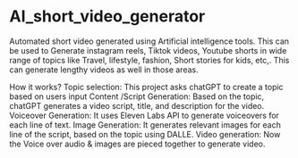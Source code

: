 # AI_short_video_generator
Automated short video generated using Artificial intelligence tools.
This can be used to Generate instagram reels, Tiktok videos, Youtube shorts in wide range of topics like Travel, lifestyle, fashion, Short stories for kids, etc,.
This can generate lengthy videos as well in those areas.

How it works?
    Topic selection: This project asks chatGPT to create a topic based on users input
    Content /Script Generation: Based on the topic, chatGPT generates a video script, title, and description for the video.
    Voiceover Generation: It uses Eleven Labs API to generate voiceovers for each line of text.
    Image Generation: It generates relevant images for each line of the script, based on the topic using DALLE.
    Video generation: Now the Voice over audio & images are pieced together to generate video.
